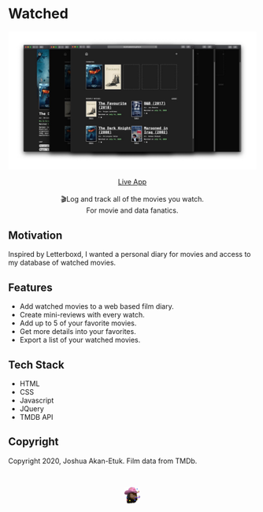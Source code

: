 # Watched
<a href="https://joshuaakanetuk.github.io/watched" title="Use Watched Now!">
  <img src="assets/2.jpg" title="Screenshot of application.">
</a>

 <p align="center"><a href="https://joshuaakanetuk.github.io/watched">Live App</a><br><br>🎬Log and track all of the movies you watch.<br>For movie and data fanatics.</p>

## Motivation
Inspired by Letterboxd, I wanted a personal diary for movies and access to my database of watched movies.

## Features
- Add watched movies to a web based film diary.
- Create mini-reviews with every watch.
- Add up to 5 of your favorite movies.
- Get more details into your favorites.
- Export a list of your watched movies.

## Tech Stack
- HTML
- CSS
- Javascript
- JQuery
- TMDB API

## Copyright
Copyright 2020, Joshua Akan-Etuk. Film data from TMDb.

<br>

<p align="center"><a href="https://joshuaakanetuk.com" title="Joshua Akan-Etuk">
  <img src="assets/favicon.png" alt="">
</a></p>
